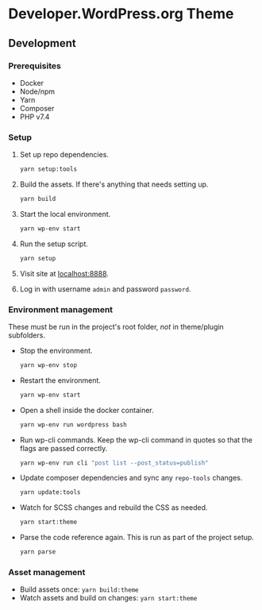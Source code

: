 # Developer.WordPress.org Theme

## Development

### Prerequisites

* Docker
* Node/npm
* Yarn
* Composer
* PHP v7.4

### Setup

1. Set up repo dependencies.

    ```bash
    yarn setup:tools
    ```

1. Build the assets. If there's anything that needs setting up.

    ```bash
    yarn build
    ```

1. Start the local environment.

    ```bash
    yarn wp-env start
    ```

1. Run the setup script.

    ```bash
    yarn setup
    ```

1. Visit site at [localhost:8888](http://localhost:8888).

1. Log in with username `admin` and password `password`.

### Environment management

These must be run in the project's root folder, _not_ in theme/plugin subfolders.

* Stop the environment.

    ```bash
    yarn wp-env stop
    ```

* Restart the environment.

    ```bash
    yarn wp-env start
    ```

* Open a shell inside the docker container.

    ```bash
    yarn wp-env run wordpress bash
    ```

* Run wp-cli commands. Keep the wp-cli command in quotes so that the flags are passed correctly.

    ```bash
    yarn wp-env run cli "post list --post_status=publish"
    ```

* Update composer dependencies and sync any `repo-tools` changes.

    ```bash
    yarn update:tools
    ```

* Watch for SCSS changes and rebuild the CSS as needed.

    ```bash
    yarn start:theme
    ```

* Parse the code reference again. This is run as part of the project setup.

    ```bash
    yarn parse
    ```

### Asset management

* Build assets once: `yarn build:theme`
* Watch assets and build on changes: `yarn start:theme`
